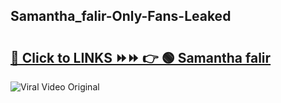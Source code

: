
 ## Samantha_falir-Only-Fans-Leaked

# <h2><a href="https://clipsfans.com/Samantha_falir&ref=git">🔗 Click to LINKS ⏩⏩ 👉 🟢 Samantha falir </a></h2>

<a href="https://clipsfans.com/Samantha_falir&ref=git" rel="nofollow" data-target="animated-image.originalLink"><img src="https://i.ibb.co.com/xMMVF88/686577567.gif" alt="Viral Video Original" style="max-width: 100%; display: inline-block;" data-target="animated-image.originalImage"></a>
